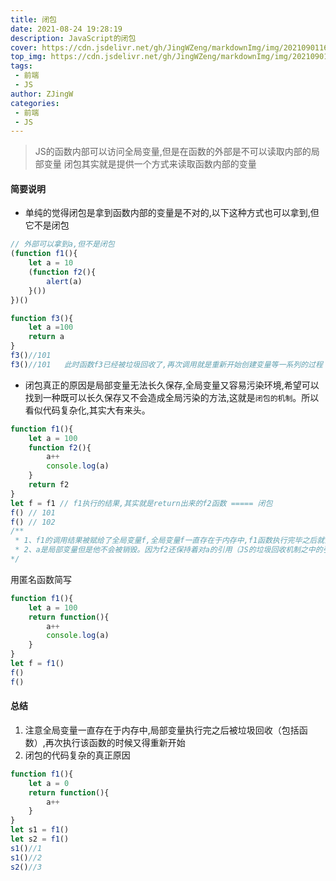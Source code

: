 ```yaml
---
title: 闭包
date: 2021-08-24 19:28:19
description: JavaScript的闭包
cover: https://cdn.jsdelivr.net/gh/JingWZeng/markdownImg/img/202109011607386.jpg
top_img: https://cdn.jsdelivr.net/gh/JingWZeng/markdownImg/img/202109011607386.jpg
tags: 
 - 前端
 - JS
author: ZJingW
categories: 
 - 前端
 - JS
---
```


> JS的函数内部可以访问全局变量,但是在函数的外部是不可以读取内部的局部变量
> 闭包其实就是提供一个方式来读取函数内部的变量

#### 简要说明
+ 单纯的觉得闭包是拿到函数内部的变量是不对的,以下这种方式也可以拿到,但它不是闭包
```javascript
// 外部可以拿到a,但不是闭包
(function f1(){
    let a = 10
    (function f2(){
        alert(a)
    }())
})()

function f3(){
    let a =100
    return a
}
f3()//101
f3()//101   此时函数f3已经被垃圾回收了,再次调用就是重新开始创建变量等一系列的过程
```

+ 闭包真正的原因是局部变量无法长久保存,全局变量又容易污染环境,希望可以找到一种既可以长久保存又不会造成全局污染的方法,这就是`闭包的机制`。所以看似代码复杂化,其实大有来头。
```javascript
function f1(){
    let a = 100
    function f2(){
        a++
        console.log(a)
    }
    return f2
}
let f = f1 // f1执行的结果,其实就是return出来的f2函数 ===== 闭包
f() // 101
f() // 102
/**
 * 1、f1的调用结果被赋给了全局变量f,全局变量f一直存在于内存中,f1函数执行完毕之后就会被释放,但是return出来了一个函数,也就是会造成内存泄漏的原因（变量a没有被释放）
 * 2、a是局部变量但是他不会被销毁。因为f2还保持着对a的引用（JS的垃圾回收机制之中的引用计数原则）
*/
```
用匿名函数简写
```javascript
function f1(){
    let a = 100
    return function(){
        a++
        console.log(a)
    }
}
let f = f1()
f()
f()
```
#### 总结
1. 注意全局变量一直存在于内存中,局部变量执行完之后被垃圾回收（包括函数）,再次执行该函数的时候又得重新开始
2. 闭包的代码复杂的真正原因
```javascript
function f1(){
    let a = 0
    return function(){
        a++
    }
}
let s1 = f1()
let s2 = f1()
s1()//1
s1()//2
s2()//3
```